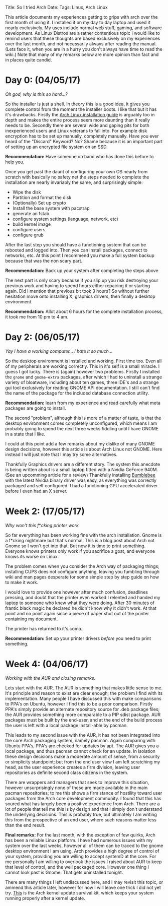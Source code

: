 Title: So I tried Arch
Date: 
Tags: Linux, Arch Linux

This article documents my experiences getting to grips with arch over the first month of using it. I installed it on my day to day laptop and used it nearly exclusively. My uses include normal web stuff, gaming, and software development. As Linux Distros are a rather contentious topic I would like to remind users that these thoughts are based exclusively on my experiences over the last month, and not necessarily always after reading the manual. (Lets face it, when you are in a hurry you don't always have time to read the wiki.) Note that many of my remarks below are more opinion than fact and in places quite candid.

Day 0: (04/05/17)
======

*Oh god, why is this so hard...?*

So the installer is just a shell. In theory this is a good idea, it gives you complete control from the moment the installer boots. I like that but it has it's drawbacks. Firstly the [Arch Linux installation guide](https://wiki.archlinux.org/index.php/Installation_guide) is arguably too in depth and makes the entire process seem more daunting than it really needs to be. Secondly there are several wide and gaping pits for both inexperienced users and Linux veterans to fall into. For example disk encryption has to be set up manually, completely manually. Have you ever heard of the "Discard" Keyword? No? Shame because it is an important part of setting up an encrypted file system on an SSD. 

**Recommendation:** Have someone on hand who has done this before to help you.

Once you get past the daunt of configuring your own OS nearly from scratch with basically no safety net the steps needed to complete the installation are nearly invariably the same, and surprisingly simple:

  - Wipe the disk 
  - Partition and format the disk
  - (Optionally) Set up crypto
  - Install the base system with pacstrap
  - generate an fstab
  - configure system settings (language, network, etc)
  - build kernel image
  - configure users
  - configure grub
  
After the last step you should have a functioning system that can be rebooted and logged into. Then you can install packages, connect to networks, etc. At this point I recommend you make a full system backup because that was the non scary part.

**Recommendation:** Back up your system after completing the steps above

The next part is only scary because if you slip up you risk destroying your previous work and having to spend hours either repairing it or starting again. Did I mention that previous bit took 3 hours? So without further hesitation move onto installing X, graphics drivers, then finally a desktop environment. 

**Recommendation:** Allot about 6 hours for the complete installation process, it took me from 10 pm to 4 am.

Day 2: (06/05/17)
======

*Yay I have a working computer... I hate it so much...*

So the desktop environment is installed and working. First time too. Even all of my peripherals are working correctly. This in it's self is a small miracle. I guess I got lucky. There is (again) however two problems. Firstly I installed the `gnome` and `gnome-extra` packages, after which I had to uninstall a strange variety of bloatware, including about ten games, three IDE's and a strange gui tool exclusively for reading GNOME API documentation. I still can't find the name of the package for the included database connection utility. 

**Recommendation:** learn from my experience and read carefully what meta packages are going to install.

The second "problem", although this is more of a matter of taste, is that the desktop environment comes completely unconfigured, which means I am probably going to spend the next three weeks fiddling until I have GNOME in a state that I like.

I could at this point add a few remarks about my dislike of many GNOME design decisions, however this article is about Arch Linux not GNOME. Here instead I will just note that I may try some alternatives. 

Thankfully Graphics drivers are a different story. The system this anecdote is being written about is a small laptop fitted with a Nvidia GeForce 940M. (See an upcomming article for a review) Thankfully installing [Bumblebee](https://wiki.archlinux.org/index.php/Bumblebee) with the latest Nvidia binary driver was easy, as everything was correctly packaged and self configured. I had a functioning GPU accelerated driver before I even had an X server.

Week 2: (17/05/17)
=======

*Why won't this f***cking printer work*

So far everything has been working fine with the arch installation. Gnome is a f*cking nightmare but that's normal. This is a blog post about Arch not Gnome so I won't get into that. But now it is time to print something. Everyone knows printers only work if you sacrifice a goat, and everyone knows its worse on Linux.

The problem comes when you consider the Arch way of packaging things; installing CUPS does not configure anything, leaving you fumbling through wiki and man pages desperate for some simple step by step guide on how to make it work. 

I would love to provide one however after much confusion, deadlines pressing, and doubt that the printer even worked I relented and handed my laptop to someone who knew what they were doing. After 30 minutes of frantic black magic he declared he didn't know why it didn't work. At that point and no point again since a piece of paper shot out of the printer containing my document. 

The printer has returned to it's coma.

**Recommendation:** Set up your printer drivers *before* you need to print something.

Week 4: (04/06/17)
=======

*Working with the AUR and closing remarks.*

Lets start with the AUR. The AUR is something that makes little sense to me. It's principle and reason to exist are clear enough; the problem I find with its implementation. Many people I have discussed this with make comparisons to PPA's on Ubuntu, however I find this to be a poor comparison. Firstly PPA's simply provide an alternate repository source for .deb package files; the AUR provides something more comparable to a PIP sdist package. AUR packages must be built by the end-user, and at the end of the build process the user is left with a local package install-able by pacman.

This leads to my second issue with the AUR, it has not been integrated into the core Arch packaging system, namely pacman. Again comparing with Ubuntu PPA's, PPA's are checked for updates by apt. The AUR gives you a local package, and thus pacman cannot check for an update. In isolation these design decisions make a moderate amount of sense, from a security or simplicity standpoint; but from the end user view I am left scratching my head, as the user experience creates a firm division, leaving user repositories as definite second class citizens in the system. 

There are wrappers and managers that seek to improve this situation, however unsurprisingly none of these are made available in the main pacman repositories; to me this shows a firm stance of hostility toward user packages from the Arch core development community. I found that this has soured what has largely been a positive experience from Arch. There are a lot of people that tell me this is by design and that I simply don't understand the underlying decisions. This is probably true, but ultimately I am writing this from the prospective of an end user, where such reasons matter less than the end result.

**Final remarks:**
For the last month, with the exception of few quirks, Arch has been a reliable Linux platform. I have had numerous issues with my system over the last weeks, however all of them can be traced to the gnome desktop environment I am using. Arch provides a high degree of control of your system, providing you are willing to accept systemD at the core. For me personally I am willing to overlook the issues I raised about AUR to keep that level of control, and the well packaged core. However one thing I cannot look past is Gnome. That gets uninstalled tonight. 

There are many things I left undiscussed here, and I may revisit this topic, or ammend this article later, however for now I will leave one trick I did not yet try. [This](https://gist.github.com/XenGi/39c1e8b023fe5bee7c924258367cd633) is the Arch kernel update survival kit, which keeps your system running properly after a kernel update. 


